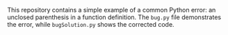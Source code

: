 This repository contains a simple example of a common Python error: an unclosed parenthesis in a function definition. The `bug.py` file demonstrates the error, while `bugSolution.py` shows the corrected code.